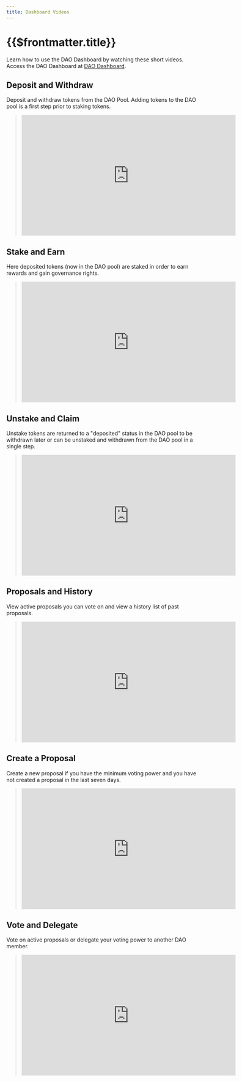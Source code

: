 ```yaml
---
title: Dashboard Videos
---
```


# {{$frontmatter.title}}

<TocHeader />
<TOC class="table-of-contents" :include-level="[2,3]" />

Learn how to use the DAO Dashboard by watching these short videos. Access the DAO Dashboard at [DAO Dashboard](https://api3.eth/).

## Deposit and Withdraw

Deposit and withdraw tokens from the DAO Pool. Adding tokens to the DAO pool is a first step prior to staking tokens.

> <iframe width="560" height="315" src="https://www.youtube.com/embed/PdSE-SiUx3M" title="YouTube video player" frameborder="0" allow="accelerometer; autoplay; clipboard-write; encrypted-media; gyroscope; picture-in-picture" allowfullscreen></iframe>

## Stake and Earn

Here deposited tokens (now in the DAO pool) are staked in order to earn rewards and gain governance rights.

> <iframe width="560" height="315" src="https://www.youtube.com/embed/DQMsgQvkg7k" title="YouTube video player" frameborder="0" allow="accelerometer; autoplay; clipboard-write; encrypted-media; gyroscope; picture-in-picture" allowfullscreen></iframe>

## Unstake and Claim

Unstake tokens are returned to a "deposited" status in the DAO pool to be withdrawn later or can be unstaked and withdrawn from the DAO pool in a single step.

> <iframe width="560" height="315" src="https://www.youtube.com/embed/__zhi8N2erI" title="YouTube video player" frameborder="0" allow="accelerometer; autoplay; clipboard-write; encrypted-media; gyroscope; picture-in-picture" allowfullscreen></iframe>

## Proposals and History

View active proposals you can vote on and view a history list of past proposals.

> <iframe width="560" height="315" src="https://www.youtube.com/embed/k0XEkJtWAGk" title="YouTube video player" frameborder="0" allow="accelerometer; autoplay; clipboard-write; encrypted-media; gyroscope; picture-in-picture" allowfullscreen></iframe>

## Create a Proposal

Create a new proposal if you have the minimum voting power and you have not created a proposal in the last seven days.

> <iframe width="560" height="315" src="https://www.youtube.com/embed/XO1iA3wSYMQ" title="YouTube video player" frameborder="0" allow="accelerometer; autoplay; clipboard-write; encrypted-media; gyroscope; picture-in-picture" allowfullscreen></iframe>

## Vote and Delegate

Vote on active proposals or delegate your voting power to another DAO member.

> <iframe width="560" height="315" src="https://www.youtube.com/embed/K_EZFMjXUPA" title="YouTube video player" frameborder="0" allow="accelerometer; autoplay; clipboard-write; encrypted-media; gyroscope; picture-in-picture" allowfullscreen></iframe>
